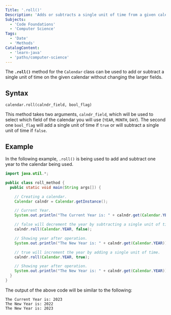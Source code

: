 ```yaml
---
Title: '.roll()'
Description: 'Adds or subtracts a single unit of time from a given calendar.'
Subjects:
  - 'Code Foundations'
  - 'Computer Science'
Tags:
  - 'Date'
  - 'Methods'
CatalogContent:
  - 'learn-java'
  - 'paths/computer-science'
---
```


The **`.roll()`** method for the `Calendar` class can be used to add or subtract a single unit of time on the given calendar without changing the larger fields.

## Syntax

```pseudo
calendar.roll(calndr_field, bool_flag)
```

This method takes two arguments, `calndr_field`, which will be used to select which field of the calendar you will use (`YEAR`, `MONTH`, `DAY`). The second one `bool_flag` will add a single unit of time if `true` or will subtract a single unit of time if `false`.

## Example

In the following example, `.roll()` is being used to add and subtract one year to the calendar being used.

```java
import java.util.*;

public class roll_method {
  public static void main(String args[]) {

    // Creating a calendar.
    Calendar calndr = Calendar.getInstance();

    // Current Year.
    System.out.println("The Current Year is: " + calndr.get(Calendar.YEAR));

    // false will decrement the year by subtracting a single unit of time.
    calndr.roll(Calendar.YEAR, false);

    // Showing year after operation.
    System.out.println("The New Year is: " + calndr.get(Calendar.YEAR));

    // true will increment the year by adding a single unit of time.
    calndr.roll(Calendar.YEAR, true);

    // Showing year after operation.
    System.out.println("The New Year is: " + calndr.get(Calendar.YEAR));
  }
}

```

The output of the above code will be similar to the following:

```shell
The Current Year is: 2023
The New Year is: 2022
The New Year is: 2023
```
